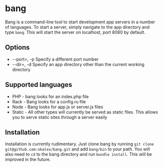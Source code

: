 # bang

Bang is a command-line tool to start development app servers in a number of languages. To start
a server, simply navigate to the app directory and type `bang`. This will start the server on
localhost, port 8080 by default.

## Options

* --port=<number>, -p <number> Specify a different port number
* --dir=<app dir>, -d <app dir> Specify an app directory other than the current working directory

## Supported languages

* PHP - bang looks for an index.php file
* Rack - Bang looks for a config.ru file
* Node - Bang looks for app.js or server.js files
* Static - All other types will currently be served as static files. This allows you to serve static
  sites through a server easily

## Installation

Installation is currently rudimentary. Just clone bang by running `git clone git@github.com:okalex/bang.git`
and add `bang/bin` to your path. You will also need to `cd` to the bang directory and run `bundle install`.
This will be improved in the future.
